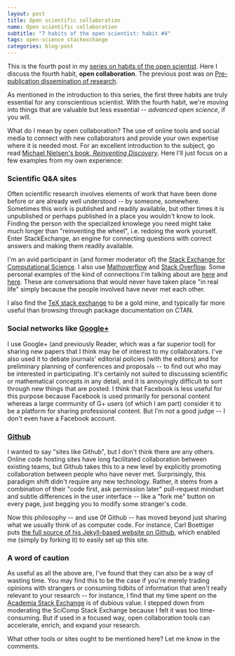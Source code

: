 ```yaml
---
layout: post
title: Open scientific collaboration
name: Open scientific collaboration
subtitle: "7 habits of the open scientist: habit #4"
tags: open-science stackexchange
categories: blog-post
---
```


This is the fourth post in my [series on habits of the open
scientist](http://davidketcheson.info/2012/07/31/habits-of-open-scientist.html).
Here I discuss the fourth habit, **open collaboration**.  The previous post was
on [Pre-publication dissemination of
research](http://davidketcheson.info/2012/08/22/habits-of-open-scientist-3-pre.html).

As mentioned in the introduction to this series, the first three habits are
truly essential for any conscientious scientist.  With the fourth habit, we're
moving into things that are valuable but less essential -- *advanced open
science*, if you will.
 
What do I mean by open collaboration?  The use of online tools and social media to connect with new collaborators and provide your own expertise where it is needed most.  For an excellent introduction to the subject, go read [Michael Nielsen's book, *Reinventing  Discovery*](http://michaelnielsen.org/blog/reinventing-discovery/). Here I'll just focus on a few examples from my own experience:

### Scientific Q&A sites

Often scientific research involves elements of work that have been done before
or are already well understood -- by someone, somewhere.  Sometimes this work
is published and readily available, but other times it is unpublished or
perhaps published in a place you wouldn't know to look.  Finding the person
with the specialized knowlege you need might take much longer than "reinventing
the wheel", i.e. redoing the work yourself.  Enter StackExchange, an engine for
connecting questions with correct answers and making them readily available.

I'm an avid participant in (and former moderator of) the
[Stack Exchange for Computational Science](http://scicomp.stackexchange.com).  I also use [Mathoverflow](http://mathoverflow.net) and [Stack Overflow](http://stackoverflow.com).    Some personal examples of the kind of connections I'm talking about are [here](http://math.stackexchange.com/questions/86977/polynomials-that-are-orthogonal-over-curves-in-the-complex-plane/) and [here](http://scicomp.stackexchange.com/questions/65/are-there-operator-splitting-approaches-for-multiphysics-pdes-that-achieve-high).  These are conversations that would never have taken place "in real life" simply because the people involved have never met each other.

I also find the [TeX stack exchange](http://tex.stackexchange.com) to be a gold
mine, and typically far more useful than browsing through package documentation
on CTAN.
 
### Social networks like [Google+](http://plus.google.com)
 
I use Google+ (and previously Reader, which was a far superior tool) for
sharing new papers that I think may be of interest to my collaborators.  I've
also used it to debate journals' editorial policies (with the editors) and for
preliminary planning of conferences and proposals -- to find out who may be
interested in participating.  It's certainly not suited to discussing
scientific or mathematical concepts in any detail, and it is annoyingly
difficult to sort through new things that are posted.  I think that Facebook is
less useful for this purpose because Facebook is used primarily for personal
content whereas a large community of G+ users (of which I am part) consider it
to be a platform for sharing professional content.  But I'm not a good judge --
I don't even have a Facebook account.

### [Github](http://github.com)
 
I wanted to say "sites like Github", but I don't think there are any others.
Online code hosting sites have long facilitated collaboration between existing
teams, but Github takes this to a new level by explicitly promoting
collaboration between people who have never met.  Surprisingly, this paradigm
shift didn't require any new technology.  Rather, it stems from a combination
of their "code first, ask permission later" pull-request mindset and subtle
differences in the user interface -- like a "fork me" button on every page,
just begging you to modify some stranger's code.

Now this philosophy -- and use 0f Github -- has moved beyond just sharing what
we usually think of as computer code.  For instance, Carl Boettiger puts [the
full source of his Jekyll-based website on
Github](http://github.com/cboettig/labnotebook), which enabled me (simply by
forking it) to easily set up this site.

### A word of caution

As useful as all the above are, I've found that they can also be a way of
wasting time.  You may find this to be the case if you're merely trading
opinions with strangers or consuming tidbits of information that aren't really
relevant to your research -- for instance, I find that my time spent on the
[Academia Stack Exchange](http://academia.stackexchange.com) is of dubious
value.  I stepped down from moderating the SciComp Stack Exchange because I
felt it was too time-consuming.  But if used in a focused way, open
collaboration tools can accelerate, enrich, and expand your research.

What other tools or sites ought to be mentioned here?  Let me know in the comments.

